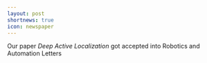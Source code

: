 ```yaml
---
layout: post
shortnews: true
icon: newspaper
---
```


Our paper _Deep Active Localization_ got accepted into Robotics and Automation Letters